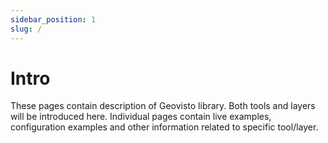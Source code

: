 ```yaml
---
sidebar_position: 1
slug: /
---
```


# Intro

These pages contain description of Geovisto library. Both tools and layers will be introduced here.
Individual pages contain live examples, configuration examples and other information related to specific tool/layer.
